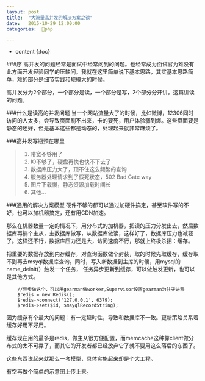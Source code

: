 ```yaml
---
layout: post
title:  "大流量高并发的解决方案之读"
date:   2015-10-29 12:00:00
categories:  🐘php

---
```


* content
{:toc}

###序
高并发的问题经常是面试中经常问到的问题。也经常成为面试官为难没有此方面开发经验同学的压轴问。我就在这里简单说下基本思路，其实基本思路简单，难的部分是细节实践和规模大的时候。

高并发分为2个部分，一个部分是读，一个部分是写，2个部分分开讲。这篇讲读的问题。

###什么是读高的并发问题
当一个网站流量大了的时候，比如微博，12306同时访问的人太多，会导致页面刷不出来，卡的要死，用户体验弱到爆。这些页面要是静态的还好，但是基本这些都是动态的，处理起来就非常麻烦了。

###高并发写瓶颈在哪里

>1. 带宽不够用了
>2. IO不够了，硬盘再快也快不下去了
>3. 数据库压力大了，顶不住这么频繁的查询
>4. 服务器处理请求到了假死状态，502 Bad Gate way
>5. 图片下载慢，静态资源加载时间长
>6. 其他...

###通用的解决方案模型
硬件不够的都可以通过加硬件搞定，甚至软件写的不好，也可以加机器搞定，还有用CDN加速。

那么在机器数量一定的情况下，用分布式的加机器，把读的压力分发出去，然后数据库再搞个主从，主数据库做写，从数据库做读，这样好了，数据库压力也减轻了。这样还不行，数据库压力还是大，访问速度不行，那就上终极杀招：缓存。

把重要的数据存放到内存缓存，对查询函数做个封装，取的时候先取缓存，缓存取不到再去msyql数据库查询。同时，写入新数据到主库的时候，用mysql的name_deinit(）触发一个任务，
任务异步更新到缓存，可以做触发更新，也可以是其他方式。
```
    //异步做这个，可以用gearman做worker,Supervisor设置gearman为驻守进程
    $redis = new Redis();
    $redis->connect('127.0.0.1', 6379);
    $redis->set($id, $msyqlRecordString);
```

因为缓存有个最大的问题：有一定延时性，导致和数据库不一致。更新策略关系着缓存好用不好用。

缓存现在用的最多是redis，做主从很方便配置，而memcache这种靠client做分布式的太不可靠了，而其它的开发者都已经放弃它了就不要用这么落后的东西了。

这些东西说起来就那么一套模型，具体实施起来却是个大工程。

有空再做个简单的示意图上传上来。





